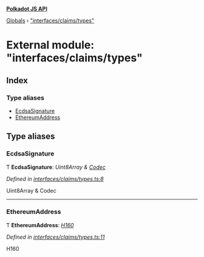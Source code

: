 **[Polkadot JS API](../README.md)**

[Globals](../globals.md) › [&quot;interfaces/claims/types&quot;](_interfaces_claims_types_.md)

# External module: "interfaces/claims/types"

## Index

### Type aliases

* [EcdsaSignature](_interfaces_claims_types_.md#ecdsasignature)
* [EthereumAddress](_interfaces_claims_types_.md#ethereumaddress)

## Type aliases

###  EcdsaSignature

Ƭ **EcdsaSignature**: *Uint8Array & [Codec](../interfaces/_types_.codec.md)*

*Defined in [interfaces/claims/types.ts:8](https://github.com/polkadot-js/api/blob/bed3f9f/packages/types/src/interfaces/claims/types.ts#L8)*

Uint8Array & Codec

___

###  EthereumAddress

Ƭ **EthereumAddress**: *[H160](../classes/_primitive_h160_.h160.md)*

*Defined in [interfaces/claims/types.ts:11](https://github.com/polkadot-js/api/blob/bed3f9f/packages/types/src/interfaces/claims/types.ts#L11)*

H160